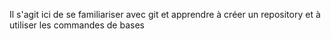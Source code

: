 Il s'agit ici de se familiariser avec git et apprendre à créer un repository et à utiliser les commandes de bases